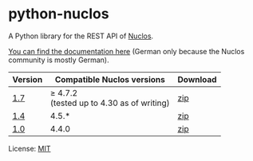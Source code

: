 # python-nuclos

A Python library for the REST API of [Nuclos](http://www.nuclos.de/).

[You can find the documentation here](http://saierd.github.io/python-nuclos/) (German only because the Nuclos community is mostly German).

| Version                                                         | Compatible Nuclos versions | Download |
| --------------------------------------------------------------- | -------------------------- | -------- |
| [1.7](https://github.com/saierd/python-nuclos/releases/tag/1.7) | ≥ 4.7.2<br>(tested up to 4.30 as of writing)| [zip](https://github.com/saierd/python-nuclos/releases/download/1.7/python-nuclos-1.7.zip) |
| [1.4](https://github.com/saierd/python-nuclos/releases/tag/1.4) | 4.5.*                      | [zip](https://github.com/saierd/python-nuclos/releases/download/1.4/python-nuclos-1.4.zip) |
| [1.0](https://github.com/saierd/python-nuclos/releases/tag/1.0) | 4.4.0                      | [zip](https://github.com/saierd/python-nuclos/releases/download/1.0/python-nuclos-1.0.zip) |

License: [MIT](https://github.com/saierd/python-nuclos/blob/master/LICENSE)
